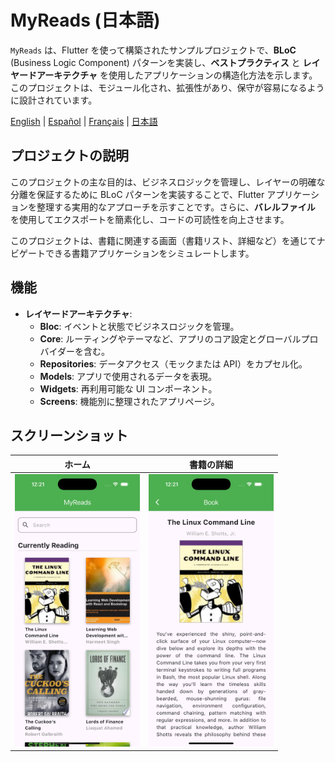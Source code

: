 
# MyReads (日本語)

`MyReads` は、Flutter を使って構築されたサンプルプロジェクトで、**BLoC** (Business Logic Component) パターンを実装し、**ベストプラクティス** と **レイヤードアーキテクチャ** を使用したアプリケーションの構造化方法を示します。このプロジェクトは、モジュール化され、拡張性があり、保守が容易になるように設計されています。

[English](./README.md) | [Español](./README.es.md) | [Français](./README.fr.md) | [日本語](./README.jp.md)

## プロジェクトの説明

このプロジェクトの主な目的は、ビジネスロジックを管理し、レイヤーの明確な分離を保証するために BLoC パターンを実装することで、Flutter アプリケーションを整理する実用的なアプローチを示すことです。さらに、**バレルファイル** を使用してエクスポートを簡素化し、コードの可読性を向上させます。

このプロジェクトは、書籍に関連する画面（書籍リスト、詳細など）を通じてナビゲートできる書籍アプリケーションをシミュレートします。

## 機能

- **レイヤードアーキテクチャ**:
  - **Bloc**: イベントと状態でビジネスロジックを管理。
  - **Core**: ルーティングやテーマなど、アプリのコア設定とグローバルプロバイダーを含む。
  - **Repositories**: データアクセス（モックまたは API）をカプセル化。
  - **Models**: アプリで使用されるデータを表現。
  - **Widgets**: 再利用可能な UI コンポーネント。
  - **Screens**: 機能別に整理されたアプリページ。

## スクリーンショット

| **ホーム** | **書籍の詳細** |
|:-----------------------:|:-----------------------:|
| <img src="./screenshots/s1.png" width="200"> | <img src="./screenshots/s2.png" width="200"> |